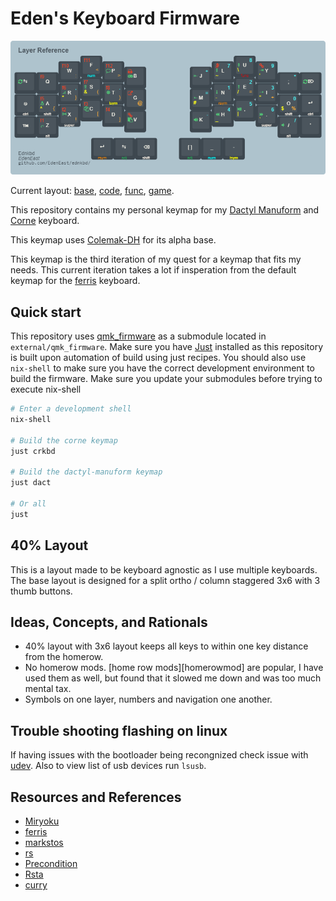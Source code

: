 # Eden's Keyboard Firmware

<p align="center">
  <img src="./resources/ednkbd.png" alt="ednkbd reference">
</p>

Current layout:
[base], [code], [func], [game].

[base]: http://www.keyboard-layout-editor.com/##@_backcolor=%23AEC3CD&switchMount=cherry&pcb:false&plate:true%3B&@_x:3&c=%233d474f&t=%23F7EEE3&a:7%3B&=F&_x:8%3B&=U%3B&@_y:-0.87&x:2%3B&=W&_x:1%3B&=P&_x:6%3B&=L&_x:1%3B&=Y%3B&@_y:-0.8799999999999999&x:5%3B&=B&_x:4%3B&=J%3B&@_y:-0.87&c=%232c3339%3B&=Tab&_c=%233d474f%3B&=Q%0A%0A%0A%0ASuper&_x:12&a:5%3B&=%2F:%0A%2F%3B%0A%0A%0ASuper&_c=%232c3339%3B&=+%0A%2F=%3B&@_y:-0.3799999999999999&x:3&c=%233d474f&a:7%3B&=S&_x:8%3B&=E%3B&@_y:-0.8700000000000001&x:2%3B&=R&_x:1%3B&=T&_x:6%3B&=N&_x:1%3B&=I%3B&@_y:-0.8799999999999999&x:5%3B&=G&_x:4%3B&=M%3B&@_y:-0.8700000000000001&c=%232c3339%3B&=Esc%0A%0A%0A%0ACtrl&_c=%233d474f%3B&=A&_x:12%3B&=O&_c=%232c3339&a:5%3B&=%22%0A'%0A%0A%0ACtrl%3B&@_y:-0.3799999999999999&x:3&c=%233d474f&a:7%3B&=C&_x:8&a:5%3B&=%3C%0A,%3B&@_y:-0.8700000000000001&x:2&a:7%3B&=X&_x:1%3B&=D&_x:6%3B&=H&_x:1&a:5%3B&=%3E%0A.%3B&@_y:-0.8799999999999999&x:5&a:7%3B&=V&_x:4%3B&=K%3B&@_y:-0.8700000000000001&c=%232c3339%3B&=Tmux%0A%0A%0A%0AShift&_c=%233d474f%3B&=Z%0A%0A%0A%0AAlt&_x:12&a:5%3B&=%3F%0A%2F%2F%0A%0A%0AAlt&_c=%232c3339&a:7%3B&=Enter%0A%0A%0A%0AShift%3B&@_y:-0.17999999999999972&x:11.75%3B&=Fn%3B&@_y:0.09999999999999964&c=%23cccccc&t=%232c3339&a:4&w:4.5&d:true%3B&=%3Cb%3ELayer%20Reference%2F:%20Base%3C%2F%2Fb%3E%0A%3Ctt%3Egithub.com%2F%2FEdenEast%2F%2Fednkbd%2F%2F%3C%2F%2Ftt%3E%0A%0A%0A%0A%0AEdnkbd%3B&@_ry:0.25&y:2.95&x:3.3&c=%232c3339&t=%23F7EEE3&a:7%3B&=Fn%3B&@_r:12&ry:1.75&y:0.5&x:4.8%3B&=Tab%0A%0A%0A%0ACode%3B&@_r:35&rx:6.5&ry:4.25&y:-0.75&x:-0.75&c=%23d12424&t=%23ffffff&h:1.5%3B&=Back%20Space%0A%0A%0A%0AShift%3B&@_r:-35&rx:13&y:-2.75&x:-3.0999999999999996&h:1.5%3B&=Space%3B&@_r:-12&rx:0&ry:0&y:5.55&x:9.55&c=%232c3339&t=%23F7EEE3&a:5%3B&=%2F_%0A-%0A%0A%0ACode
[code]: http://www.keyboard-layout-editor.com/##@_backcolor=%23AEC3CD&switchMount=cherry&pcb:false&plate:true%3B&@_x:3&c=%233d474f&t=%23F7EEE3&a:7%3B&=%23&_x:8%3B&=*%3B&@_y:-0.87&x:2%3B&=%2F@&_x:1%3B&=$&_x:6&a:5%3B&=%3C%0A(&_x:1%3B&=%3E%0A)%3B&@_y:-0.8799999999999999&x:5&a:7%3B&=%25&_x:4%3B&=%5E%3B&@_y:-0.87&c=%232c3339%3B&=Tab&_c=%233d474f%3B&=!%0A%0A%0A%0ASuper&_x:12%3B&=!%2F=%0A%0A%0A%0ASuper&_c=%232c3339&a:5%3B&=+%0A%2F=%3B&@_y:-0.3799999999999999&x:3&c=%233d474f&a:7%3B&=3&_x:8%3B&=%3Ci%20class%2F='fa%20fa-long-arrow-up'%3E%3C%2F%2Fi%3E%3B&@_y:-0.8700000000000001&x:2%3B&=2&_x:1%3B&=4&_x:6%3B&=%3Ci%20class%2F='fa%20fa-long-arrow-down'%3E%3C%2F%2Fi%3E&_x:1%3B&=%3Ci%20class%2F='fa%20fa-long-arrow-right'%3E%3C%2F%2Fi%3E%3B&@_y:-0.8799999999999999&x:5%3B&=5&_x:4%3B&=%3Ci%20class%2F='fa%20fa-long-arrow-left'%3E%3C%2F%2Fi%3E%3B&@_y:-0.8700000000000001&c=%232c3339%3B&=Esc%0A%0A%0A%0ACtrl&_c=%233d474f%3B&=1&_x:12&a:5%3B&=%7C%0A%5C&_c=%232c3339%3B&=%22%0A'%0A%0A%0ACtrl%3B&@_y:-0.3799999999999999&x:3&c=%233d474f&a:7%3B&=8&_x:8&a:5%3B&=%2F_%0A-%3B&@_y:-0.8700000000000001&x:2&a:7%3B&=7&_x:1%3B&=9&_x:6&a:5%3B&=%7B%0A%5B&_x:1%3B&=%7D%0A%5D%3B&@_y:-0.8799999999999999&x:5&a:7%3B&=0&_x:4%3B&=%2F&%3B&@_y:-0.8700000000000001&c=%232c3339%3B&=Tmux%0A%0A%0A%0AShift&_c=%233d474f%3B&=6%0A%0A%0A%0AAlt&_x:12&a:5%3B&=%3F%0A%2F%2F%0A%0A%0AAlt&_c=%232c3339&a:7%3B&=Enter%0A%0A%0A%0AShift%3B&@_y:-0.17999999999999972&x:11.75%3B&=Fn%3B&@_y:0.09999999999999964&c=%23cccccc&t=%232c3339&a:4&w:4.5&d:true%3B&=%3Cb%3ELayer%20Reference%2F:%20Code%3C%2F%2Fb%3E%0A%3Ctt%3Egithub.com%2F%2FEdenEast%2F%2Fednkbd%2F%2F%3C%2F%2Ftt%3E%0A%0A%0A%0A%0AEdnkbd%3B&@_ry:0.25&y:2.95&x:3.3&c=%232c3339&t=%23F7EEE3&a:7%3B&=Fn%3B&@_r:12&ry:1.75&y:0.5&x:4.8%3B&=Tab%0A%0A%0A%0ACode%3B&@_r:35&rx:6.5&ry:4.25&y:-0.75&x:-0.75&c=%23d12424&t=%23ffffff&h:1.5%3B&=Back%20Space%0A%0A%0A%0AShift%3B&@_r:-35&rx:13&y:-2.75&x:-3.0999999999999996&h:1.5%3B&=Space%3B&@_r:-12&rx:0&ry:0&y:5.55&x:9.55&c=%232c3339&t=%23F7EEE3&a:5%3B&=%2F_%0A-%0A%0A%0ACode
[func]: http://www.keyboard-layout-editor.com/##@_backcolor=%23AEC3CD&switchMount=cherry&pcb:false&plate:true%3B&@_x:3&c=%233d474f&t=%23F7EEE3&a:7%3B&=F3&_x:8%3B&=F8%3B&@_y:-0.87&x:2%3B&=F2&_x:1%3B&=F4&_x:6%3B&=F7&_x:1%3B&=F9%3B&@_y:-0.8799999999999999&x:5%3B&=F5&_x:4%3B&=F6%3B&@_y:-0.87&c=%232c3339%3B&=F12&_c=%233d474f%3B&=F1%0A%0A%0A%0ASuper&_x:12%3B&=F10%0A%0A%0A%0ASuper&_c=%232c3339%3B&=F11%3B&@_y:-0.3799999999999999&x:3&c=%233d474f%3B&=Print%20Screen&_x:8%3B&=Play%20Pause%3B&@_y:-0.8700000000000001&x:2%3B&=Insert&_x:1%3B&=Page%20Up&_x:6%3B&=Prev%20Track&_x:1%3B&=Next%20Track%3B&@_y:-0.8799999999999999&x:5%3B&=Bright+&_x:4%3B&=Vol+%3B&@_y:-0.8700000000000001&c=%232c3339%3B&=%0A%0A%0A%0ACtrl&_c=%233d474f%3B&=&_x:12%3B&=&_c=%232c3339%3B&=%0A%0A%0A%0ACtrl%3B&@_y:-0.3799999999999999&x:3&c=%233d474f%3B&=Mic%20Mute&_x:8%3B&=Mic%20Mute%3B&@_y:-0.8700000000000001&x:2%3B&=Pause&_x:1%3B&=Page%20Down&_x:6%3B&=Vol%20Mute&_x:1%3B&=%3B&@_y:-0.8799999999999999&x:5%3B&=Bright-&_x:4%3B&=Vol-%3B&@_y:-0.8700000000000001&c=%232c3339%3B&=%0A%0A%0A%0AShift&_c=%233d474f%3B&=%0A%0A%0A%0AAlt&_x:12%3B&=%0A%0A%0A%0AAlt&_c=%232c3339%3B&=%0A%0A%0A%0AShift%3B&@_y:-0.17999999999999972&x:11.75%3B&=Game%3B&@_y:0.09999999999999964&c=%23cccccc&t=%232c3339&a:4&w:4.5&d:true%3B&=%3Cb%3ELayer%20Reference%2F:%20Func%3C%2F%2Fb%3E%0A%3Ctt%3Egithub.com%2F%2FEdenEast%2F%2Fednkbd%2F%2F%3C%2F%2Ftt%3E%0A%0A%0A%0A%0AEdnkbd%3B&@_ry:0.25&y:2.95&x:3.3&c=%232c3339&t=%23F7EEE3&a:7%3B&=Game%3B&@_r:12&ry:1.75&y:0.5&x:4.8%3B&=Reset%3B&@_r:35&rx:6.5&ry:4.25&y:-0.75&x:-0.75&c=%23d12424&t=%23ffffff&h:1.5%3B&=Back%20Space%3B&@_r:-35&rx:13&y:-2.75&x:-3.0999999999999996&h:1.5%3B&=Space%3B&@_r:-12&rx:0&ry:0&y:5.55&x:9.55&c=%232c3339&t=%23F7EEE3%3B&=Reset
[game]: http://www.keyboard-layout-editor.com/##@_backcolor=%23AEC3CD&switchMount=cherry&pcb:false&plate:true%3B&@_x:3&c=%233d474f&t=%23F7EEE3&a:7%3B&=W&_x:8%3B&=U%3B&@_y:-0.87&x:2%3B&=Q&_x:1%3B&=E&_x:6%3B&=Y&_x:1%3B&=I%3B&@_y:-0.8799999999999999&x:5%3B&=R&_x:4%3B&=T%3B&@_y:-0.87&c=%232c3339&a:5%3B&=~%0A%60&_c=%233d474f&a:7%3B&=Tab&_x:12%3B&=O&_c=%232c3339%3B&=P%3B&@_y:-0.3799999999999999&x:3&c=%233d474f%3B&=S&_x:8%3B&=J%3B&@_y:-0.8700000000000001&x:2%3B&=A&_x:1%3B&=D&_x:6%3B&=H&_x:1%3B&=K%3B&@_y:-0.8799999999999999&x:5%3B&=F&_x:4%3B&=G%3B&@_y:-0.8700000000000001&c=%232c3339%3B&=Esc&_c=%233d474f%3B&=Shift&_x:12%3B&=L&_c=%232c3339%3B&=Base%3B&@_y:-0.3799999999999999&x:3&c=%233d474f%3B&=X&_x:8%3B&=M%3B&@_y:-0.8700000000000001&x:2%3B&=Z&_x:1%3B&=C&_x:6%3B&=N&_x:1&a:5%3B&=%3C%0A,%3B&@_y:-0.8799999999999999&x:5&a:7%3B&=V&_x:4%3B&=B%3B&@_y:-0.8700000000000001&c=%232c3339%3B&=Alt&_c=%233d474f%3B&=Ctrl&_x:12&a:5%3B&=%3E%0A.&_c=%232c3339%3B&=%3F%0A%2F%2F%3B&@_y:-0.17999999999999972&x:11.75&a:7%3B&=Del%3B&@_y:0.09999999999999964&c=%23cccccc&t=%232c3339&a:4&w:4.5&d:true%3B&=%3Cb%3ELayer%20Reference%2F:%20Game%3C%2F%2Fb%3E%0A%3Ctt%3Egithub.com%2F%2FEdenEast%2F%2Fednkbd%2F%2F%3C%2F%2Ftt%3E%0A%0A%0A%0A%0AEdnkbd%3B&@_ry:0.25&y:2.95&x:3.3&c=%232c3339&t=%23F7EEE3&a:7%3B&=M%3B&@_r:12&ry:1.75&y:0.5&x:4.8%3B&=I%3B&@_r:35&rx:6.5&ry:4.25&y:-0.75&x:-0.75&c=%23d12424&t=%23ffffff&h:1.5%3B&=Space%3B&@_r:-35&rx:13&y:-2.75&x:-3.0999999999999996&h:1.5%3B&=Back%20Space%3B&@_r:-12&rx:0&ry:0&y:5.55&x:9.55&c=%232c3339&t=%23F7EEE3%3B&=Enter

This repository contains my personal keymap for my [Dactyl Manuform][dactman-repo] and [Corne] keyboard.

This keymap uses [Colemak-DH] for its alpha base.

This keymap is the third iteration of my quest for a keymap that fits my needs. This current
iteration takes a lot if insperation from the default keymap for the [ferris] keyboard.

[Colemak-DH]: https://colemakmods.github.io/mod-dh/
[rs]: https://github.com/qmk/qmk_firmware/blob/2d5c16/keyboards/crkbd/keymaps/rs/readme.md
[Miryoku]: https://github.com/manna-harbour/qmk_firmware/blob/miryoku/users/manna-harbour_miryoku/miryoku.org
[dactman-repo]: https://github.com/edeneast/dactyl-manuform
[Corne]: https://github.com/foostan/crkbd
[ferris]: https://github.com/qmk/qmk_firmware/tree/master/keyboards/ferris/keymaps/default

## Quick start

This repository uses [qmk_firmware] as a submodule located in `external/qmk_firmware`. Make sure you
have [Just] installed as this repository is built upon automation of build using just recipes. You
should also use `nix-shell` to make sure you have the correct development environment to build the
firmware. Make sure you update your submodules before trying to execute nix-shell

```bash
# Enter a development shell
nix-shell

# Build the corne keymap
just crkbd

# Build the dactyl-manuform keymap
just dact

# Or all
just
```

[qmk_firmware]: https://github.com/qmk/qmk_firmware
[Just]: https://github.com/casey/just

## 40% Layout

This is a layout made to be keyboard agnostic as I use multiple keyboards. The base layout is
designed for a split ortho / column staggered 3x6 with 3 thumb buttons.

## Ideas, Concepts, and Rationals

- 40% layout with 3x6 layout keeps all keys to within one key distance from the homerow.
- No homerow mods. [home row mods][homerowmod] are popular, I have used them as well, but found that
    it slowed me down and was too much mental tax.
- Symbols on one layer, numbers and navigation one another.

## Trouble shooting flashing on linux

If having issues with the bootloader being recongnized check issue with [udev]. Also to view list of
usb devices run `lsusb`.

[udev]: https://beta.docs.qmk.fm/faqs/faq_build#linux-udev-rules-id-linux-udev-rules

## Resources and References

- [Miryoku]
- [ferris](https://github.com/qmk/qmk_firmware/tree/master/keyboards/ferris/keymaps/default)
- [markstos](https://github.com/markstos/qmk_firmware/blob/markstos/keyboards/crkbd/keymaps/markstos/README.md)
- [rs](https://github.com/qmk/qmk_firmware/tree/master/keyboards/crkbd/keymaps/rs)
- [Precondition](https://github.com/precondition/dactyl-manuform-keymap/)
- [Rsta](https://github.com/rstacruz/my_qmk_keymaps)
- [curry](./external/qmk_firmware/users/curry/README.md)
